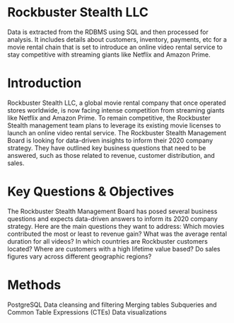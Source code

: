 # Rockbuster Stealth LLC
 Data is extracted from the RDBMS using SQL and then processed for analysis. It includes details about customers, inventory, payments, etc for a movie rental chain that is set to introduce an online video rental service to stay competitive with streaming giants like Netflix and Amazon Prime.
# Introduction
Rockbuster Stealth LLC, a global movie rental company that once operated stores worldwide, is now facing intense competition from streaming giants like Netflix and Amazon Prime. To remain competitive, the Rockbuster Stealth management team plans to leverage its existing movie licenses to launch an online video rental service. The Rockbuster Stealth Management Board is looking for data-driven insights to inform their 2020 company strategy. They have outlined key business questions that need to be answered, such as those related to revenue, customer distribution, and sales.
# Key Questions & Objectives
The Rockbuster Stealth Management Board has posed several business questions and expects data-driven answers to inform its 2020 company strategy. Here are the main questions they want to address:
Which movies contributed the most or least to revenue gain?
What was the average rental duration for all videos?
In which countries are Rockbuster customers located?
Where are customers with a high lifetime value based?
Do sales figures vary across different geographic regions?
# Methods
PostgreSQL
Data cleansing and filtering
Merging tables
Subqueries and Common Table Expressions (CTEs)
Data visualizations


